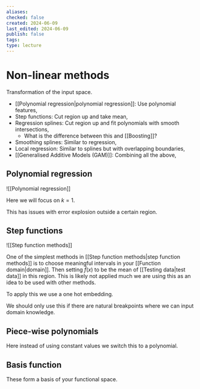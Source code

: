 ```yaml
---
aliases: 
checked: false
created: 2024-06-09
last_edited: 2024-06-09
publish: false
tags: 
type: lecture
---
```

# Non-linear methods

Transformation of the input space.
- [[Polynomial regression|polynomial regression]]:  Use polynomial features,
- Step functions: Cut region up and take mean,
- Regression splines: Cut region up and fit polynomials with smooth intersections,
	- What is the difference between this and [[Boosting]]?
- Smoothing splines: Similar to regression,
- Local regression: Similar to splines but with overlapping boundaries,
- [[Generalised Additive Models (GAM)]]: Combining all the above,

## Polynomial regression

![[Polynomial regression]]

Here we will focus on $k=1$.

This has issues with error explosion outside a certain region.

## Step functions

![[Step function methods]]

One of the simplest methods in [[Step function methods|step function methods]] is to choose meaningful intervals in your [[Function domain|domain]]. Then setting $\hat{f}(x)$ to be the mean of [[Testing data|test data]] in this region. This is likely not applied much we are using this as an idea to be used with other methods.

To apply this we use a one hot embedding.

We should only use this if there are natural breakpoints where we can input domain knowledge.

## Piece-wise polynomials

Here instead of using constant values we switch this to a polynomial.

## Basis function

These form a basis of your functional space.


